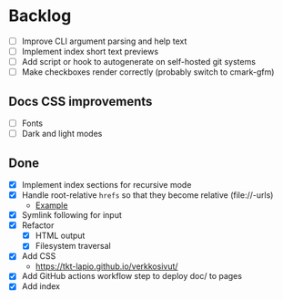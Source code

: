 # Backlog

- [ ] Improve CLI argument parsing and help text
- [ ] Implement index short text previews
- [ ] Add script or hook to autogenerate on self-hosted git systems
- [ ] Make checkboxes render correctly (probably switch to cmark-gfm)

## Docs CSS improvements

- [ ] Fonts
- [ ] Dark and light modes

## Done

- [X] Implement index sections for recursive mode
- [X] Handle root-relative `hrefs` so that they become relative (file://-urls)
  - [Example](/configuration.md)
- [X] Symlink following for input
- [X] Refactor
  - [X] HTML output
  - [X] Filesystem traversal
- [X] Add CSS
  - https://tkt-lapio.github.io/verkkosivut/
- [X] Add GitHub actions workflow step to deploy doc/ to pages
- [X] Add index
